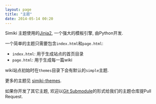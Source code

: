 ```yaml
---
layout: page
title: "主题"
date: 2014-05-14 00:20
---
```


Simiki 主题使用的[Jinja2](http://jinja.pocoo.org/), 一个强大的模板引擎, 由Python开发.

一个简单的主题只需要包含`index.html`和`page.html`:

* `index.html`: 用于生成站点的首页目录
* `page.html`: 用于生成每一篇wiki

wiki站点初始时在`themes`目录下会有默认的`simple`主题.

更多的主题见 [simiki-themes](https://github.com/tankywoo/simiki-themes).

如果你开发了其它主题, 欢迎以[Git Submodule](https://git-scm.com/docs/git-submodule)的形式给我们的主题仓库提Pull Request.
